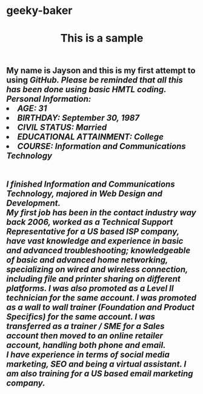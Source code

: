 # geeky-baker
<html>
<background color="#000000">
  <header>
    <h1>
      This is a sample
    </h1>
  </header>
  <h2>
    My name is <b>Jayson</b> and this is my first attempt to using <i>GitHub. Please be reminded that all this has been done using basic HMTL coding. 
    <br>
    Personal Information:
    <br>
    <li><b> AGE:</b> 31</li>
    <li><b> BIRTHDAY:</b> September 30, 1987</li>
    <li><b> CIVIL STATUS:</b> Married</li>
    <li><b> EDUCATIONAL ATTAINMENT:</b> College</li>
    <li><b> COURSE:</b> Information and Communications Technology</li>
    <BR>
      <BR>
        I finished Information and Communications Technology, majored in Web Design and Development. 
        <BR>
My first job has been in the contact industry way back 2006, worked as a Technical Support Representative for a US based ISP company, have vast knowledge and experience in basic and advanced troubleshooting; knowledgeable of basic and advanced home networking, specializing on wired and wireless connection, including file and printer sharing on different platforms. I was also promoted as a Level II technician for the same account. I was promoted as a wall to wall trainer (Foundation and Product Specifics) for the same account. I was transferred as a trainer / SME for a Sales account then moved to an online retailer account, handling both phone and email. 
        <BR>
I have experience in terms of social media marketing, SEO and being a virtual assistant. I am also training for a US based email marketing company.
  </html>
